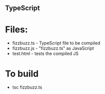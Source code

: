 TypeScript
-----------------

# Files:
 - fizzbuzz.ts - TypeScript file to be compiled
 - fizzbuzz.js - "fizzbuzz.ts" as JavaScript
 - test.html - tests the compiled JS

# To build
 - tsc fizzbuzz.ts
